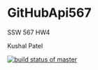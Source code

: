 # GitHubApi567

SSW 567 HW4


Kushal Patel


[![build status of master](https://travis-ci.com/kushal1223/GitHubAPI567.svg?branch=main)](https://travis-ci.com/kushal1223/GitHubAPI567)
